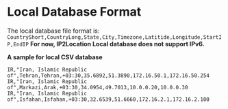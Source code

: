 # Local Database Format
The local database file format is: `CountryShort,CountryLong,State,City,Timezone,Latitide,Longitude,StartIP,EndIP`
**For now, IP2Location Local database does not support IPv6.**

**A sample for local CSV database**
```
IR,"Iran, Islamic Republic of",Tehran,Tehran,+03:30,35.6892,51.3890,172.16.50.1,172.16.50.254
IR,"Iran, Islamic Republic of",Markazi,Arak,+03:30,34.0954,49.7013,10.0.0.20,10.0.0.30
IR,"Iran, Islamic Republic of",Isfahan,Isfahan,+03:30,32.6539,51.6660,172.16.2.1,172.16.2.100
```